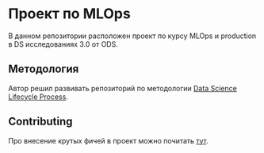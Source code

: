 # Проект по MLOps 

В данном репозитории расположен проект по курсу MLOps и production в DS исследованиях 3.0 от ODS.

## Методология

Автор решил развивать репозиторий по методологии  [Data Science Lifecycle Process](https://github.com/dslp/dslp?tab=readme-ov-file).

## Contributing

Про внесение крутых фичей в проект можно почитать [тут](https://github.com/RDcool/MLOps-Project/blob/main/contributing.md).